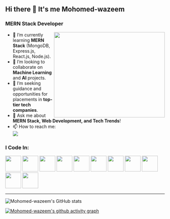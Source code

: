 ## Hi there 👋 It's me Mohomed-wazeem

### MERN Stack Developer 
<img align="right" width="350" height="270" src="https://i.pinimg.com/originals/47/f0/34/47f0342cec72b800463bf003eac1257e.gif">

- 🌱 I’m currently learning **MERN Stack** (MongoDB, Express.js, React.js, Node.js).  
- 👯 I’m looking to collaborate on **Machine Learning** and **AI** projects.  
- 🤔 I’m seeking guidance and opportunities for placements in **top-tier tech companies**.  
- 💬 Ask me about **MERN Stack, Web Development, and Tech Trends**!  
- 📫 How to reach me:  
  [<img src="https://img.shields.io/badge/LinkedIn-0077B5?style=for-the-badge&logo=linkedin&logoColor=white" />](https://www.linkedin.com/in/Mohomed-wazeem/)  

### I Code In:
<img height="50" width="50" src="https://img.icons8.com/color/48/000000/c-programming.png" /> <img height="50" width="50" src="https://img.icons8.com/color/48/000000/c-plus-plus-logo.png" /> <img height="50" width="50" src="https://img.icons8.com/color/48/000000/java-coffee-cup-logo.png" /> <img height="50" width="50" src="https://img.icons8.com/color/48/000000/html-5.png" /> <img height="50" width="50" src="https://img.icons8.com/color/48/000000/css3.png" /> <img height="50" width="50" src="https://img.icons8.com/color/48/000000/bootstrap.png" />
<img height="50" width="50" src="https://img.icons8.com/color/48/000000/javascript.png" /> <img height="50" width="50" src="https://img.icons8.com/color/48/000000/react-native.png" /> <img height="50" width="50" src="https://img.icons8.com/color/48/000000/mysql-logo.png" /> <img height="50" width="50" src="https://img.icons8.com/color/48/000000/mongodb.png" /> <img height="50" width="50" src="https://img.icons8.com/color/48/000000/nodejs.png" />

---

![Mohomed-wazeem's GitHub stats](https://github-readme-stats.vercel.app/api?username=Mohomed-wazeem&theme=dark&show_icons=true&&hide=issues,contribs)

[![Mohomed-wazeem's github activity graph](https://github-readme-activity-graph.vercel.app/graph?username=Mohomed-wazeem&bg_color=1c1c1c&color=51f565&line=6e40c9&point=f1f1f1&area=true&hide_border=true)](https://github.com/ashutosh00710/github-readme-activity-graph)
